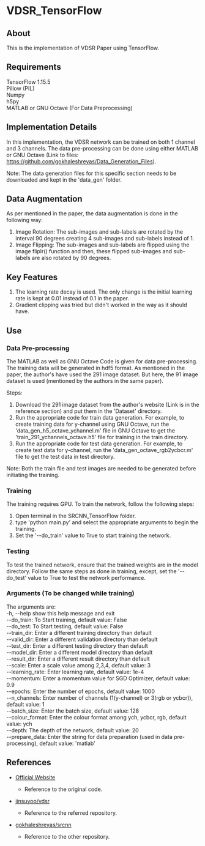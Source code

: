 # VDSR_TensorFlow

## About

This is the implementation of VDSR Paper using TensorFlow.

## Requirements

TensorFlow 1.15.5 \
Pillow (PIL) \
Numpy \
h5py \
MATLAB or GNU Octave (For Data Preprocessing)

## Implementation Details

In this implementation, the VDSR network can be trained on both 1 channel and 3 channels. The data pre-processing can be done using either MATLAB or GNU Octave (Link to files: https://github.com/gokhaleshreyas/Data_Generation_Files).

Note: The data generation files for this specific section needs to be downloaded and kept in the 'data_gen' folder.

## Data Augmentation

As per mentioned in the paper, the data augmentation is done in the following way:
1. Image Rotation: The sub-images and sub-labels are rotated by the interval 90 degrees creating 4 sub-images and sub-labels instead of 1.
2. Image Flipping: The sub-images and sub-labels are flipped using the image fliplr() function and then, these flipped sub-images and sub-labels are also rotated by 90 degrees.

## Key Features

1. The learning rate decay is used. The only change is the initial learning rate is kept at 0.01 instead of 0.1 in the paper.
2. Gradient clipping was tried but didn't worked in the way as it should have.

## Use

### Data Pre-processing

The MATLAB as well as GNU Octave Code is given for data pre-processing. The training data will be generated in hdf5 format.
As mentioned in the paper, the author's have used the 291 image dataset. But here, the 91 image dataset is used (mentioned by the authors in the same paper).

Steps:
1. Download the 291 image dataset from the author's website (Link is in the reference section) and put them in the 'Dataset' directory.
2. Run the appropriate code for train data generation. For example, to create training data for y-channel using GNU Octave, run the 'data_gen_h5_octave_ychannel.m' file in GNU Octave to get the 'train_291_ychannels_octave.h5' file for training in the train directory.
3. Run the appropriate code for test data generation. For example, to create test data for y-channel, run the 'data_gen_octave_rgb2ycbcr.m' file to get the test data in test directory.

Note: Both the train file and test images are needed to be generated before initiating the training.

### Training

The training requires GPU. To train the network, follow the following steps:
1. Open terminal in the SRCNN_TensorFlow folder.
2. type 'python main.py' and select the appropriate arguments to begin the training.
3. Set the '--do_train' value to True to start training the network.


### Testing

To test the trained network, ensure that the trained weights are in the model directory. Follow the same steps as done in training, except, set the '--do_test' value to True to test the network performance.


### Arguments (To be changed while training)
The arguments are: \
-h, --help            show this help message and exit \
--do_train:  To Start training, default value: False \
--do_test: To Start testing, default value: False \
--train_dir: Enter a different training directory than default \
--valid_dir: Enter a different validation directory than default \
--test_dir: Enter a different testing directory than default \
--model_dir: Enter a different model directory than default \
--result_dir: Enter a different result directory than default \
--scale: Enter a scale value among 2,3,4, default value: 3 \
--learning_rate: Enter learning rate, default value: 1e-4 \
--momentum: Enter a momentum value for SGD Optimizer, default value: 0.9 \
--epochs: Enter the number of epochs, default value: 1000 \
--n_channels: Enter number of channels (1(y-channel) or 3(rgb or ycbcr)), default value: 1 \
--batch_size: Enter the batch size, default value: 128 \
--colour_format: Enter the colour format among ych, ycbcr, rgb, default value: ych \
--depth: The depth of the network, default value: 20 \
--prepare_data: Enter the string for data preparation (used in data pre-processing), default value: 'matlab'



## References

- [Official Website][1]
    - Reference to the original code.

- [jinsuyoo/vdsr][2]
    - Reference to the referred repository.

- [gokhaleshreyas/srcnn][3]
    - Reference to the other repository.

[1]: https://cv.snu.ac.kr/research/VDSR/
[2]: https://github.com/jinsuyoo/srcnn
[3]: https://github.com/gokhaleshreyas/SRCNN_TensorFlow
